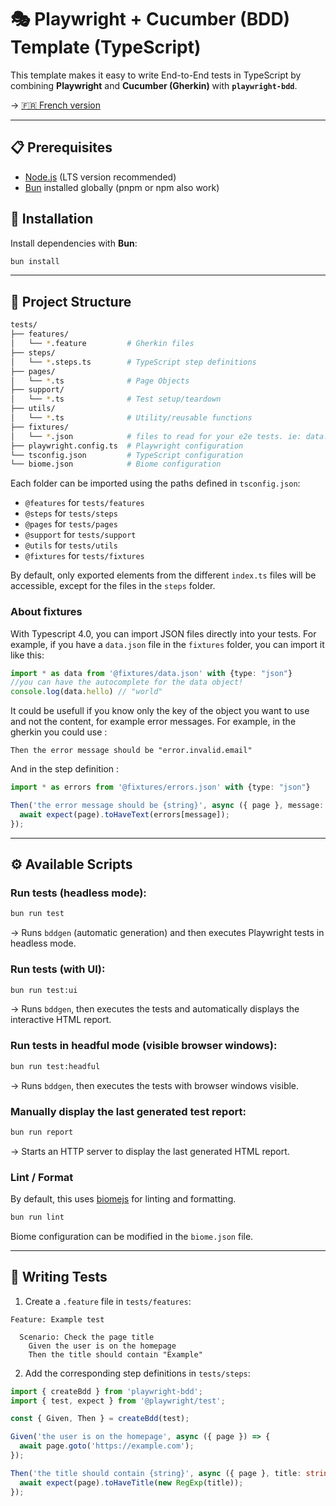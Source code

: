 # 🎭 Playwright + Cucumber (BDD) Template (TypeScript)

This template makes it easy to write End-to-End tests in TypeScript by combining **Playwright** and **Cucumber (Gherkin)** with **`playwright-bdd`**.

-> [🇫🇷 French version](README_fr.md)

---

## 📋 Prerequisites

- [Node.js](https://nodejs.org/) (LTS version recommended)  
- [Bun](https://bun.sh/) installed globally (pnpm or npm also work)  

## 🚀 Installation

Install dependencies with **Bun**:

```bash
bun install
```

---

## 📂 Project Structure

```bash
tests/
├── features/
│   └── *.feature         # Gherkin files
├── steps/
│   └── *.steps.ts        # TypeScript step definitions
├── pages/
│   └── *.ts              # Page Objects
├── support/
│   └── *.ts              # Test setup/teardown
├── utils/
│   └── *.ts              # Utility/reusable functions  
├── fixtures/
│   └── *.json            # files to read for your e2e tests. ie: data.json, en.json...
├── playwright.config.ts  # Playwright configuration
└── tsconfig.json         # TypeScript configuration
└── biome.json            # Biome configuration
```

Each folder can be imported using the paths defined in `tsconfig.json`:
- `@features` for `tests/features`
- `@steps` for `tests/steps`
- `@pages` for `tests/pages`
- `@support` for `tests/support`
- `@utils` for `tests/utils`
- `@fixtures` for `tests/fixtures`

By default, only exported elements from the different `index.ts` files will be accessible, except for the files in the `steps` folder.

### About fixtures

With Typescript 4.0, you can import JSON files directly into your tests. For example, if you have a `data.json` file in the `fixtures` folder, you can import it like this:

```ts
import * as data from '@fixtures/data.json' with {type: "json"}
//you can have the autocomplete for the data object!
console.log(data.hello) // "world"
```

It could be usefull if you know only the key of the object you want to use and not the content, for example error messages. For example, in the gherkin you could use :

```gherkin
Then the error message should be "error.invalid.email"
```

And in the step definition :

```ts
import * as errors from '@fixtures/errors.json' with {type: "json"}

Then('the error message should be {string}', async ({ page }, message: string) => {
  await expect(page).toHaveText(errors[message]);
});
```

---

## ⚙️ Available Scripts

### **Run tests (headless mode)**:

```bash
bun run test
```
→ Runs `bddgen` (automatic generation) and then executes Playwright tests in headless mode.

### **Run tests (with UI)**:

```bash
bun run test:ui
```
→ Runs `bddgen`, then executes the tests and automatically displays the interactive HTML report.

### **Run tests in headful mode (visible browser windows)**:

```bash
bun run test:headful
```
→ Runs `bddgen`, then executes the tests with browser windows visible.

### **Manually display the last generated test report**:

```bash
bun run report
```
→ Starts an HTTP server to display the last generated HTML report.

### Lint / Format

By default, this uses [biomejs](https://biomejs.dev) for linting and formatting.

```bash
bun run lint
```

Biome configuration can be modified in the `biome.json` file.

---

## 📝 Writing Tests

1. Create a `.feature` file in `tests/features`:

```gherkin
Feature: Example test

  Scenario: Check the page title
    Given the user is on the homepage
    Then the title should contain "Example"
```

2. Add the corresponding step definitions in `tests/steps`:

```ts
import { createBdd } from 'playwright-bdd';
import { test, expect } from '@playwright/test';

const { Given, Then } = createBdd(test);

Given('the user is on the homepage', async ({ page }) => {
  await page.goto('https://example.com');
});

Then('the title should contain {string}', async ({ page }, title: string) => {
  await expect(page).toHaveTitle(new RegExp(title));
});
```
